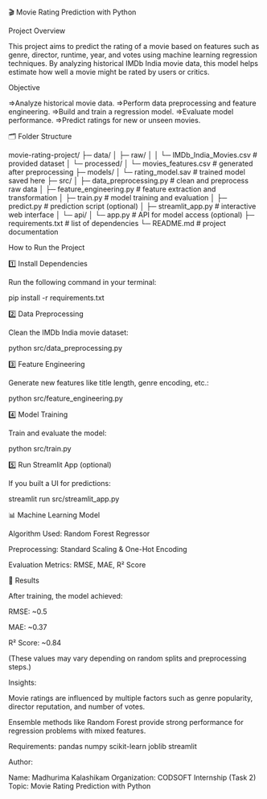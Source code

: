 🎬 Movie Rating Prediction with Python

Project Overview

This project aims to predict the rating of a movie based on features such as genre, director, runtime, year, and votes using machine learning regression techniques.
By analyzing historical IMDb India movie data, this model helps estimate how well a movie might be rated by users or critics.

Objective

=>Analyze historical movie data.
=>Perform data preprocessing and feature engineering.
=>Build and train a regression model.
=>Evaluate model performance.
=>Predict ratings for new or unseen movies.

🗂️ Folder Structure

movie-rating-project/
├─ data/
│  ├─ raw/
│  │  └─ IMDb_India_Movies.csv        # provided dataset
│  └─ processed/
│     └─ movies_features.csv          # generated after preprocessing
├─ models/
│  └─ rating_model.sav                # trained model saved here
├─ src/
│  ├─ data_preprocessing.py           # clean and preprocess raw data
│  ├─ feature_engineering.py          # feature extraction and transformation
│  ├─ train.py                        # model training and evaluation
│  ├─ predict.py                      # prediction script (optional)
│  ├─ streamlit_app.py                # interactive web interface
│  └─ api/
│     └─ app.py                       # API for model access (optional)
├─ requirements.txt                   # list of dependencies
└─ README.md                          # project documentation

How to Run the Project

1️⃣ Install Dependencies

Run the following command in your terminal:

pip install -r requirements.txt

2️⃣ Data Preprocessing

Clean the IMDb India movie dataset:

python src/data_preprocessing.py

3️⃣ Feature Engineering

Generate new features like title length, genre encoding, etc.:

python src/feature_engineering.py

4️⃣ Model Training

Train and evaluate the model:

python src/train.py

5️⃣ Run Streamlit App (optional)

If you built a UI for predictions:

streamlit run src/streamlit_app.py

📊 Machine Learning Model

Algorithm Used: Random Forest Regressor

Preprocessing: Standard Scaling & One-Hot Encoding

Evaluation Metrics: RMSE, MAE, R² Score

🧾 Results

After training, the model achieved:

RMSE: ~0.5

MAE: ~0.37

R² Score: ~0.84

(These values may vary depending on random splits and preprocessing steps.)

 Insights:

Movie ratings are influenced by multiple factors such as genre popularity, director reputation, and number of votes.

Ensemble methods like Random Forest provide strong performance for regression problems with mixed features.

Requirements:
pandas
numpy
scikit-learn
joblib
streamlit

Author:

Name: Madhurima Kalashikam
Organization: CODSOFT Internship (Task 2)
Topic: Movie Rating Prediction with Python
